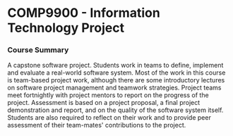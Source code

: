 # COMP9900 - Information Technology Project

### Course Summary
A capstone software project. Students work in teams to define, implement and evaluate a real-world software system. Most of the work in this course is team-based project work, although there are some introductory lectures on software project management and teamwork strategies. Project teams meet fortnightly with project mentors to report on the progress of the project. Assessment is based on a project proposal, a final project demonstration and report, and on the quality of the software system itself. Students are also required to reflect on their work and to provide peer assessment of their team-mates' contributions to the project.